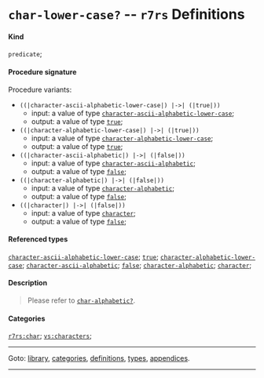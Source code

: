 

<a id='definition__r7rs__char-lower-case_3f'></a>

# `char-lower-case?` -- `r7rs` Definitions


#### Kind

`predicate`;


#### Procedure signature

Procedure variants:
 * `((|character-ascii-alphabetic-lower-case|) |->| (|true|))`
   * input: a value of type [`character-ascii-alphabetic-lower-case`](../../r7rs/types/character-ascii-alphabetic-lower-case.md#type__r7rs__character-ascii-alphabetic-lower-case);
   * output: a value of type [`true`](../../r7rs/types/true.md#type__r7rs__true);
 * `((|character-alphabetic-lower-case|) |->| (|true|))`
   * input: a value of type [`character-alphabetic-lower-case`](../../r7rs/types/character-alphabetic-lower-case.md#type__r7rs__character-alphabetic-lower-case);
   * output: a value of type [`true`](../../r7rs/types/true.md#type__r7rs__true);
 * `((|character-ascii-alphabetic|) |->| (|false|))`
   * input: a value of type [`character-ascii-alphabetic`](../../r7rs/types/character-ascii-alphabetic.md#type__r7rs__character-ascii-alphabetic);
   * output: a value of type [`false`](../../r7rs/types/false.md#type__r7rs__false);
 * `((|character-alphabetic|) |->| (|false|))`
   * input: a value of type [`character-alphabetic`](../../r7rs/types/character-alphabetic.md#type__r7rs__character-alphabetic);
   * output: a value of type [`false`](../../r7rs/types/false.md#type__r7rs__false);
 * `((|character|) |->| (|false|))`
   * input: a value of type [`character`](../../r7rs/types/character.md#type__r7rs__character);
   * output: a value of type [`false`](../../r7rs/types/false.md#type__r7rs__false);


#### Referenced types

[`character-ascii-alphabetic-lower-case`](../../r7rs/types/character-ascii-alphabetic-lower-case.md#type__r7rs__character-ascii-alphabetic-lower-case);
[`true`](../../r7rs/types/true.md#type__r7rs__true);
[`character-alphabetic-lower-case`](../../r7rs/types/character-alphabetic-lower-case.md#type__r7rs__character-alphabetic-lower-case);
[`character-ascii-alphabetic`](../../r7rs/types/character-ascii-alphabetic.md#type__r7rs__character-ascii-alphabetic);
[`false`](../../r7rs/types/false.md#type__r7rs__false);
[`character-alphabetic`](../../r7rs/types/character-alphabetic.md#type__r7rs__character-alphabetic);
[`character`](../../r7rs/types/character.md#type__r7rs__character);


#### Description

> Please refer to [`char-alphabetic?`](../../r7rs/definitions/char-alphabetic_3f.md#definition__r7rs__char-alphabetic_3f).


#### Categories

[`r7rs:char`](../../r7rs/categories/r7rs_3a_char.md#category__r7rs__r7rs_3a_char);
[`vs:characters`](../../r7rs/categories/vs_3a_characters.md#category__r7rs__vs_3a_characters);

----

Goto: [library](../../r7rs/_index.md#library__r7rs), [categories](../../r7rs/categories/_index.md#toc__r7rs__categories), [definitions](../../r7rs/definitions/_index.md#toc__r7rs__definitions), [types](../../r7rs/types/_index.md#toc__r7rs__types), [appendices](../../r7rs/appendices/_index.md#toc__r7rs__appendices).

----

